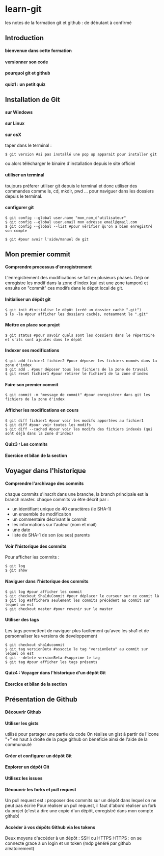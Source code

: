 # learn-git
les notes de la formation git et github : de débutant à confirmé

## Introduction

#### bienvenue dans cette formation
#### versionner son code
#### pourquoi git et github
#### quiz1 : un petit quiz

## Installation de Git

#### sur Windows
#### sur Linux
#### sur osX
taper dans le terminal :
```
$ git version #si pas installé une pop up apparait pour installer git
```
ou alors télécharger le binaire d'installation depuis le site officiel
#### utiliser un terminal
toujours préferer utiliser git depuis le terminal et donc utiliser des commandes comme ls, cd, mkdir, pwd ... pour naviguer dans les dossiers depuis le terminal.
#### configurer git
```
$ git config --global user.name "mon_nom_d'utilisateur"
$ git config --global user.email mon_adresse_email@gmail.com
$ git config --global --list #pour vérifier qu'on a bien enregistré son compte

$ git #pour avoir l'aide/manuel de git
```

## Mon premier commit

#### Comprendre processus d'enregistrement
L'enregistrement des modifications se fait en plusieurs phases. Déjà on enregistre les modif dans la zone d'index (qui est une zone tampon) et ensuite on "commit" ces modifs dans le dépot local de git.
#### Initialiser un dépôt git
```
$ git init #initialise le dépôt (créé un dossier caché ".git")
$ ls -la #pour afficher les dossiers cachés, noteamment le ".git"
```
#### Mettre en place son projet
```
$ git status #pour savoir quels sont les dossiers dans le répertoire et s'ils sont ajoutés dans le dépôt
```
#### Indexer ses modifications
```
$ git add fichier1 fichier2 #pour déposer les fichiers nommés dans la zone d'index
$ git add . #pour déposer tous les fichiers de la zone de travail
$ git reset fichier1 #pour retirer le fichier1 de la zone d'index
```
#### Faire son premier commit
```
$ git commit -m "message de commit" #pour enregistrer dans git les fichiers de la zone d'index
```
#### Afficher les modifications en cours
```
$ git diff fichier1 #pour voir les modifs apportées au fichier1
$ git diff #pour voir toutes les modifs
$ git diff --cached #pour voir les modifs des fichiers indexés (qui sont déjà dans la zone d'index)
```
#### Quiz3 : Les commits
#### Exercice et bilan de la section

## Voyager dans l'historique

#### Comprendre l'archivage des commits
chaque commits s'inscrit dans une branche, la branch principale est la branch master.
chaque commits va être décrit par :
- un identifiant unique de 40 caractères (le SHA-1)
- un ensemble de modificaiton
- un commentaire décrivant le commit
- les informations sur l'auteur (nom et mail)
- une date
- liste de SHA-1 de son (ou ses) parents

#### Voir l'historique des commits
Pour afficher les commits :
```
$ git log
$ git show
```

#### Naviguer dans l'historique des commits
```
$ git log #pour afficher les commit
$ git checkout Sha1duCommit #pour déplacer le curseur sur ce commit là
$ git log #affichera seulement les commits précédent au commit sur lequel on est
$ git checkout master #pour revenir sur le master
```

#### Utiliser des tags
Les tags permettent de naviguer plus facilement qu'avec les sha1 et de personnaliser les versions de developpement
```
$ git checkout sha1ducommit
$ git tag versionBeta #associe le tag "versionBeta" au commit sur lequel on est
$ git --delete versionBeta #supprime le tag
$ git tag #pour afficher les tags présents
```

#### Quiz4 : Voyager dans l'historique d'un dépôt Git
#### Exercice et bilan de la section

## Présentation de Github

#### Découvrir Github
#### Utiliser les gists
utilisé pour partager une partie du code
On réalise un gist à partir de l'icone "+" en haut à droite de la page github
on bénéficie ainsi de l'aide de la communauté

#### Créer et configurer un dépôt Git
#### Explorer un dépôt Git
#### Utilisez les issues
#### Découvrir les forks et pull request
Un pull request est : proposer des commits sur un dépôt dans lequel on ne peut pas écrire
Pour réaliser un pull request, il faut d'abord réaliser un fork du projet (c'est à dire une copie d'un dépôt, enregistré dans mon compte github)

#### Accéder à vos dépôts Github via les tokens
Deux moyens d'accéder à un dépôt : SSH ou HTTPS
HTTPS : on se connecte grace à un login et un token (mdp généré par github aléatoirement)
